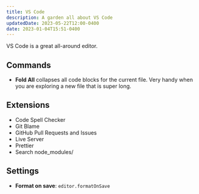 ```yaml
---
title: VS Code
description: A garden all about VS Code
updatedDate: 2023-05-22T12:00-0400
date: 2023-01-04T15:51-0400
---
```


VS Code is a great all-around editor.

## Commands

- **Fold All** collapses all code blocks for the current file. Very handy when
  you are exploring a new file that is super long.

## Extensions

- Code Spell Checker
- Git Blame
- GitHub Pull Requests and Issues
- Live Server
- Prettier
- Search node_modules/

## Settings

- **Format on save**: `editor.formatOnSave`
